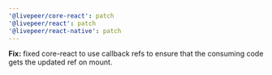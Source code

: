 ```yaml
---
'@livepeer/core-react': patch
'@livepeer/react': patch
'@livepeer/react-native': patch
---
```


**Fix:** fixed core-react to use callback refs to ensure that the consuming code gets the updated ref on mount.
